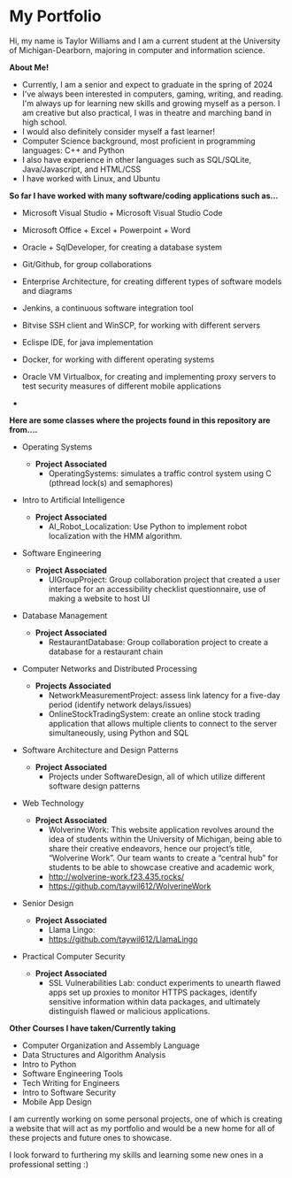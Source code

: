 # My Portfolio
Hi, my name is Taylor Williams and I am a current student at the University of Michigan-Dearborn, majoring in computer and information science.


**About Me!**
- Currently, I am a senior and expect to graduate in the spring of 2024 
- I've always been interested in computers, gaming, writing, and reading. I'm always up for learning new skills and growing myself as a person. I am creative but also practical, I was in theatre and marching band in high school.
- I would also definitely consider myself a fast learner!
- Computer Science background, most proficient in programming languages: C++ and Python 
- I also have experience in other languages such as SQL/SQLite, Java/Javascript, and HTML/CSS
- I have worked with Linux, and Ubuntu


**So far I have worked with many software/coding applications such as...**
- Microsoft Visual Studio + Microsoft Visual Studio Code
- Microsoft Office + Excel + Powerpoint + Word
- Oracle + SqlDeveloper, for creating a database system
- Git/Github, for group collaborations

- Enterprise Architecture, for creating different types of software models and diagrams
- Jenkins, a continuous software integration tool
- Bitvise SSH client and WinSCP, for working with different servers
- Eclispe IDE, for java implementation
- Docker, for working with different operating systems
- Oracle VM Virtualbox, for creating and implementing proxy servers to test security measures of different mobile applications
- 


**Here are some classes where the projects found in this repository are from....**

- Operating Systems 
   - **Project Associated**
       - OperatingSystems: simulates a traffic control system using C (pthread lock(s) and semaphores)
         
- Intro to Artificial Intelligence
   - **Project Associated**
       - AI_Robot_Localization: Use Python to implement robot localization with the HMM algorithm.
         
- Software Engineering
   - **Project Associated**
       - UIGroupProject: Group collaboration project that created a user interface for an accessibility checklist questionnaire, use of making a website to host UI
         
- Database Management 
   - **Project Associated**
       - RestaurantDatabase: Group collaboration project to create a database for a restaurant chain
         
- Computer Networks and Distributed Processing
   - **Projects Associated**
      - NetworkMeasurementProject: assess link latency for a five-day period (identify network delays/issues)
      - OnlineStockTradingSystem: create an online stock trading application that allows multiple clients to connect to the server simultaneously, using Python 
      and SQL

- Software Architecture and Design Patterns
   - **Project Associated**
      - Projects under SoftwareDesign, all of which utilize different software design patterns
        
- Web Technology
   - **Project Associated**
     - Wolverine Work: This website application revolves around the idea of students within the University of Michigan, being able to share their creative endeavors,
       hence our project’s title, “Wolverine Work”. Our team wants to create a “central hub” for students to be able to showcase creative and academic work,
     - http://wolverine-work.f23.435.rocks/
     - https://github.com/taywil612/WolverineWork
       
- Senior Design
  - **Project Associated**
     - Llama Lingo:
     - https://github.com/taywil612/LlamaLingo
       
- Practical Computer Security
  - **Project Associated**
     - SSL Vulnerabilities Lab: conduct experiments to unearth flawed apps set up proxies to monitor HTTPS packages, identify sensitive information within data packages,
       and ultimately distinguish flawed or malicious applications.


**Other Courses I have taken/Currently taking**
- Computer Organization and Assembly Language
- Data Structures and Algorithm Analysis
- Intro to Python
- Software Engineering Tools
- Tech Writing for Engineers
- Intro to Software Security
- Mobile App Design



I am currently working on some personal projects, one of which is creating a website that will act as my portfolio and would be a new home for all of these projects and future ones to showcase. 

I look forward to furthering my skills and learning some new ones in a professional setting :)

